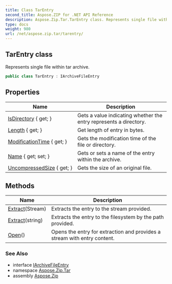 ```yaml
---
title: Class TarEntry
second_title: Aspose.ZIP for .NET API Reference
description: Aspose.Zip.Tar.TarEntry class. Represents single file within tar archive
type: docs
weight: 980
url: /net/aspose.zip.tar/tarentry/
---
```

## TarEntry class

Represents single file within tar archive.

```csharp
public class TarEntry : IArchiveFileEntry
```

## Properties

| Name | Description |
| --- | --- |
| [IsDirectory](../../aspose.zip.tar/tarentry/isdirectory/) { get; } | Gets a value indicating whether the entry represents a directory. |
| [Length](../../aspose.zip.tar/tarentry/length/) { get; } | Get length of entry in bytes. |
| [ModificationTime](../../aspose.zip.tar/tarentry/modificationtime/) { get; } | Gets the modification time of the file or directory. |
| [Name](../../aspose.zip.tar/tarentry/name/) { get; set; } | Gets or sets a name of the entry within the archive. |
| [UncompressedSize](../../aspose.zip.tar/tarentry/uncompressedsize/) { get; } | Gets the size of an original file. |

## Methods

| Name | Description |
| --- | --- |
| [Extract](../../aspose.zip.tar/tarentry/extract/#extract_1)(Stream) | Extracts the entry to the stream provided. |
| [Extract](../../aspose.zip.tar/tarentry/extract/#extract)(string) | Extracts the entry to the filesystem by the path provided. |
| [Open](../../aspose.zip.tar/tarentry/open/)() | Opens the entry for extraction and provides a stream with entry content. |

### See Also

* interface [IArchiveFileEntry](../../aspose.zip/iarchivefileentry/)
* namespace [Aspose.Zip.Tar](../../aspose.zip.tar/)
* assembly [Aspose.Zip](../../)



